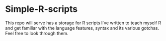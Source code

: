Simple-R-scripts
================

This repo will serve has a storage for R scripts I've written to teach myself R and get familiar with the language features, syntax and its various gotchas. Feel free to look through them.
